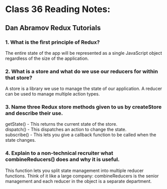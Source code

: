 # Class 36 Reading Notes:

## Dan Abramov Redux Tutorials
### 1. What is the first principle of Redux?
The entire state of the app will be represented as a single JavaScript object regardless of the size of the application.
### 2. What is a store and what do we use our reducers for within that store?
A store is a library we use to manage the state of our application. A reducer can be used to manage multiple action types.
### 3. Name three Redux store methods given to us by createStore and describe their use.
getState() - This returns the current state of the store.\
dispatch() - This dispatches an action to change the state.\
subscribe() - This lets you give a callback function to be called when the state changes.
### 4. Explain to a non-technical recruiter what combineReducers() does and why it is useful.
 This function lets you split state management into multiple reducer functions. Think of it like a large company: combineReducers is the senior management and each reducer in the object is a separate department.









